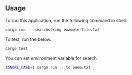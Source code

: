 ## Usage 

To run this application, run the following command in shell.
```sh
cargo run -- searchstring example-file.txt
```
To test, run the below.
```sh
cargo test
```
You can set environment variable for search.
```sh
IGNORE_CASE=1 cargo run -- to poem.txt
```

